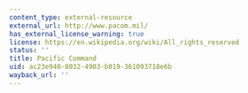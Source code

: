 ```yaml
---
content_type: external-resource
external_url: http://www.pacom.mil/
has_external_license_warning: true
license: https://en.wikipedia.org/wiki/All_rights_reserved
status: ''
title: Pacific Command
uid: ac23e940-8032-4903-b019-361093718e6b
wayback_url: ''
---
```

